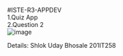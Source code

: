 #ISTE-R3-APPDEV                               
1.Quiz App                                                                                                                  
2.Question 2                                            
![image](https://user-images.githubusercontent.com/67854434/136601414-d7a9c14d-fcd5-4d8e-bcf0-3603e7110b24.png)

Details:
Shlok Uday Bhosale
201IT258

